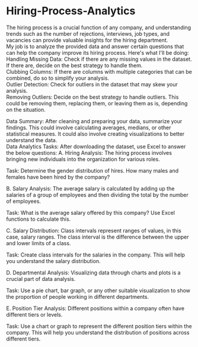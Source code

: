 # Hiring-Process-Analytics
The hiring process is a crucial function of any company, and understanding trends such as the number of rejections, interviews, job types, and vacancies can provide valuable insights for the hiring department.
<br>
My job is to analyze the provided data and answer certain questions that can help the company improve its hiring process.
Here's what I'll be doing:
<br>
Handling Missing Data: Check if there are any missing values in the dataset. If there are, decide on the best strategy to handle them.
<br>
Clubbing Columns: If there are columns with multiple categories that can be combined, do so to simplify your analysis.
<br>
Outlier Detection: Check for outliers in the dataset that may skew your analysis.
<br>
Removing Outliers: Decide on the best strategy to handle outliers. This could be removing them, replacing them, or leaving them as is, depending on the situation.
<br>

Data Summary: After cleaning and preparing your data, summarize your findings. This could involve calculating averages, medians, or other statistical measures. It could also involve creating visualizations to better understand the data.
<br>
Data Analytics Tasks:
After downloading the dataset, use Excel to answer the below questions:
A. Hiring Analysis: The hiring process involves bringing new individuals into the organization for various roles.

Task: Determine the gender distribution of hires. How many males and females have been hired by the company?

B. Salary Analysis: The average salary is calculated by adding up the salaries of a group of employees and then dividing the total by the number of employees.

Task: What is the average salary offered by this company? Use Excel functions to calculate this.

C. Salary Distribution: Class intervals represent ranges of values, in this case, salary ranges. The class interval is the difference between the upper and lower limits of a class.

Task: Create class intervals for the salaries in the company. This will help you understand the salary distribution.

D. Departmental Analysis: Visualizing data through charts and plots is a crucial part of data analysis.

Task: Use a pie chart, bar graph, or any other suitable visualization to show the proportion of people working in different departments.

E. Position Tier Analysis: Different positions within a company often have different tiers or levels.

Task: Use a chart or graph to represent the different position tiers within the company. This will help you understand the distribution of positions across different tiers.
